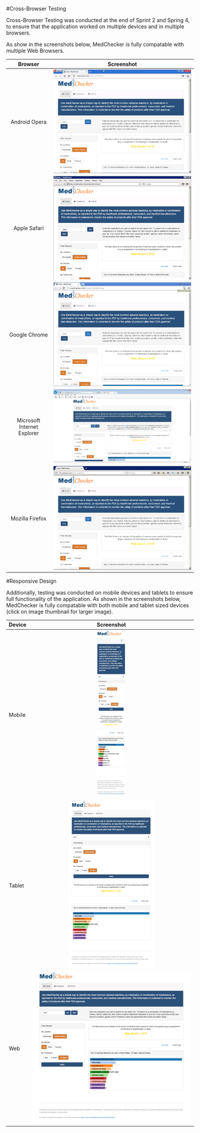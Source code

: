 #Cross-Browser Testing

Cross-Browser Testing was conducted at the end of Sprint 2 and Spring 4, to ensure that the application worked on multiple devices and in multiple browsers. 

As show in the screenshots below, MedChecker is fully compatable with multiple Web Browsers.

| Browser    |  Screenshot | 
|:---------:|:------------:|
| Android Opera|  ![Opera Screen Shot](https://github.com/IBCDBS/medchecker/blob/master/testing/assets/opera_small.png)       |
| Apple Safari|     ![Safari Screen Shot](https://github.com/IBCDBS/medchecker/blob/master/testing/assets/safari_small.png)        |
| Google Chrome|     ![Chrome Screen Shot](https://github.com/IBCDBS/medchecker/blob/master/testing/assets/chrome_small.png)        |
| Microsoft Internet Explorer| ![IE Screen Shot](https://github.com/IBCDBS/medchecker/blob/master/testing/assets/ie_small.png)         |
| Mozilla Firefox|     ![Firefox Screen Shot](https://github.com/IBCDBS/medchecker/blob/master/testing/assets/firefox_small.png)        |

#Responsive Design

Additionally, testing was conducted on mobile devices and tablets to ensure full functionality of the application. As shown in the screenshots below, MedChecker is fully compatable with both mobile and tablet sized devices (click on image thumbnail for larger image).

| Device |  Screenshot | 
|:-------|:------------:|
| Mobile |     ![Mobile Screen Shot](https://github.com/IBCDBS/medchecker/blob/master/testing/assets/MedChecker_Mobile_small.png)     |
| Tablet |     ![Tablet Screen Shot](https://github.com/IBCDBS/medchecker/blob/master/testing/assets/MedChecker_Tablet_small.png)        |
| Web |     ![Web Screen Shot](https://github.com/IBCDBS/medchecker/blob/master/testing/assets/MedChecker_Web_small.png)        |
